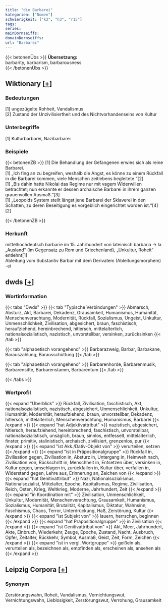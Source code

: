 ```yaml
---
title: "die Barbarei"
kategorien: ["Nomen"]
schwierigkeit: ["k2", "h3", "r15"]
tags:
series:
mainDornseiffs:
domainDornseiffs:
url: "Barbarei"
---
```


{{< betonenÜbs >}}
**Übersetzung:**  
barbarity, barbarism, barbarousness  
{{< /betonenÜbs >}}

## Wiktionary [[+](https://de.wiktionary.org/wiki/Barbarei)]

### Bedeutungen
[1] ungezügelte Rohheit, Vandalismus  
[2] Zustand der Unzivilisiertheit und des Nichtvorhandenseins von Kultur  

### Unterbegriffe
[1] Kulturbarbarei, Nazibarbarei  

### Beispiele
{{< betonenZB >}}
[1] Die Behandlung der Gefangenen erwies sich als reine Barbarei.  
[1] „Ich fing an zu begreifen, weshalb die Angst, es könne zu einem Rückfall in die Barbarei kommen, viele Menschen zeitlebens begleitete.“[2]  
[1] „Bis dahin hatte Nikolai das Regime nur mit vagem Widerwillen betrachtet; nun erkannte er dessen archaische Barbarei in ihrem ganzen grauenvollen Ausmaß.“[3]  
[1] „Leopolds System stellt längst jene Barbarei der Sklaverei in den Schatten, zu deren Beseitigung es vorgeblich eingerichtet worden ist.“[4]  
[2]  

{{< /betonenZB >}}
### Herkunft
mittelhochdeutsch barbarīe im 15. Jahrhundert von lateinisch barbaria → la „Ausland“ (im Gegensatz zu Rom und Griechenland), „Unkultur, Roheit“ entlehnt[1]  
Ableitung vom Substantiv Barbar mit dem Derivatem (Ableitungsmorphem) -ei  



## dwds [[+](https://www.dwds.de/wb/Barbarei)]

### Wortinformation
{{< tabs "Dwds" >}}
{{< tab "Typische Verbindungen" >}}
Abmarsch, Absturz, Akt, Barbarei, Dekadenz, Grausamkeit, Humanismus, Humanität, Menschenverachtung, Modernität, Rückfall, Sozialismus, Ungeist, Unkultur, Unmenschlichkeit, Zivilisation, abgesichert, braun, faschistisch, heraufziehend, hereinbrechend, hitlersch, mittelalterlich, nationalsozialistisch, nazistisch, unvorstellbar, versinken, zurücksinken
{{< /tab >}}

{{< tab "alphabetisch vorangehend" >}}
Barbarazweig, Barbar, Barbakane, Barauszahlung, Barausschüttung
{{< /tab >}}

{{< tab "alphabetisch vorangehend" >}}
Barbarenhorde, Barbarenmusik, Barbarensitte, Barbarenstamm, Barbarentum
{{< /tab >}}

{{< /tabs >}}

### Wortprofil
{{< expand "Überblick" >}} Rückfall, Zivilisation, faschistisch, Akt, nationalsozialistisch, nazistisch, abgesichert, Unmenschlichkeit, Unkultur, Humanität, Modernität, heraufziehend, braun, unvorstellbar, Dekadenz, hitlersch, mittelalterlich, Menschenverachtung, Humanismus, Barbarei {{< /expand >}}
{{< expand "hat Adjektivattribut" >}} nazistisch, abgesichert, hitlersch, heraufziehend, hereinbrechend, faschistisch, unvorstellbar, nationalsozialistisch, unsäglich, braun, sinnlos, entfesselt, mittelalterlich, finster, primitiv, stalinistisch, archaisch, zivilisiert, grenzenlos, pur {{< /expand >}}
{{< expand "ist Akk./Dativ-Objekt von" >}} verurteilen, setzen {{< /expand >}}
{{< expand "ist in Präpositionalgruppe" >}} Rückfall in, Zivilisation gegen, Zivilisation in, Absturz in, Untergang in, Heimweh nach, Zivilisation von, Rückschritt in, Menschheit in, Entsetzen über, versinken in, Kultur gegen, umschlagen in, zurückfallen in, Kultur über, verfallen in, Widerstand gegen, Lehre aus, Erinnerung an, Zeichen von {{< /expand >}}
{{< expand "hat Genitivattribut" >}} Nazi, Nationalsozialismus, Nationalsozialist, Mittelalter, Epoche, Kapitalismus, Regime, Zivilisation, Reich, Osten, Krieg, Weltkrieg, Moderne, Jahrhundert, Zeit {{< /expand >}}
{{< expand "in Koordination mit" >}} Zivilisation, Unmenschlichkeit, Unkultur, Modernität, Menschenverachtung, Grausamkeit, Humanismus, Sozialismus, Humanität, Brutalität, Kapitalismus, Diktatur, Wahnsinn, Faschismus, Chaos, Terror, Unterdrückung, Haß, Zerstörung, Kultur {{< /expand >}}
{{< expand "ist Subjekt von" >}} lauern, herrschen, beginnen {{< /expand >}}
{{< expand "hat Präpositionalgruppe" >}} in Zivilisation {{< /expand >}}
{{< expand "ist Genitivattribut von" >}} Akt, Meer, Jahrhundert, Akte, Einbruch, Wiederkehr, Zeuge, Epoche, Zustand, Nacht, Ausbruch, Opfer, Zeitalter, Rückkehr, Symbol, Ausmaß, Geist, Zeit, Form, Zeichen {{< /expand >}}
{{< expand "ist in vergl. Wortgruppe" >}} geißeln als, verurteilen als, bezeichnen als, empfinden als, erscheinen als, ansehen als {{< /expand >}}

## Leipzig Corpora [[+](https://corpora.uni-leipzig.de/en/res?word=Barbarei&corpusId=deu_newscrawl-public_2018)]


### Synonym
Zerstörungswahn, Roheit, Vandalismus, Vernichtungswut, Vernichtungswahn, Lieblosigkeit, Zerstörungswut, Verrohung, Grausamkeit

